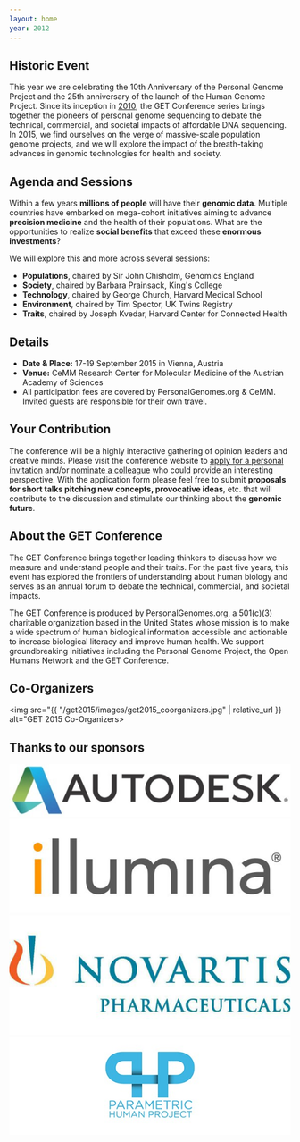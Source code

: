 ```yaml
---
layout: home
year: 2012
---
```


<h2>Historic Event</h2>

This year we are celebrating the 10th Anniversary of the Personal Genome Project and the 25th anniversary of the launch of the Human Genome Project. Since its inception in [2010](http://www.getconference.org/GET2010/index.html), the GET Conference series brings together the pioneers of personal genome sequencing to debate the technical, commercial, and societal impacts of affordable DNA sequencing. In 2015, we find ourselves on the verge of massive-scale population genome projects, and we will explore the impact of the breath-taking advances in genomic technologies for health and society.

## Agenda and Sessions

Within a few years **millions of people** will have their **genomic data**. Multiple countries have embarked on mega-cohort initiatives aiming to advance **precision medicine** and the health of their populations. What are the opportunities to realize **social benefits** that exceed these **enormous investments**?

We will explore this and more across several sessions:

*   **Populations**, chaired by Sir John Chisholm, Genomics England
*   **Society**, chaired by Barbara Prainsack, King's College
*   **Technology**, chaired by George Church, Harvard Medical School
*   **Environment**, chaired by Tim Spector, UK Twins Registry
*   **Traits**, chaired by Joseph Kvedar, Harvard Center for Connected Health

## Details

*   **Date & Place:** 17-19 September 2015 in Vienna, Austria
*   **Venue:** CeMM Research Center for Molecular Medicine of the Austrian Academy of Sciences
*   All participation fees are covered by PersonalGenomes.org & CeMM. Invited guests are responsible for their own travel.

## Your Contribution

The conference will be a highly interactive gathering of opinion leaders and creative minds. Please visit the conference website to [apply for a personal invitation](http://www.getconference.org/apply.html) and/or [nominate a colleague](http://www.getconference.org/nominate.html) who could provide an interesting perspective. With the application form please feel free to submit **proposals for short talks pitching new concepts, provocative ideas**, etc. that will contribute to the discussion and stimulate our thinking about the **genomic future**.

## About the GET Conference

The GET Conference brings together leading thinkers to discuss how we measure and understand people and their traits. For the past five years, this event has explored the frontiers of understanding about human biology and serves as an annual forum to debate the technical, commercial, and societal impacts.

The GET Conference is produced by PersonalGenomes.org, a 501(c)(3) charitable organization based in the United States whose mission is to make a wide spectrum of human biological information accessible and actionable to increase biological literacy and improve human health. We support groundbreaking initiatives including the Personal Genome Project, the Open Humans Network and the GET Conference.

## Co-Organizers

<img src="{{ "/get2015/images/get2015_coorganizers.jpg" | relative_url }} alt="GET 2015 Co-Organizers>

## Thanks to our sponsors

<img src="/get2015/images/autodesklogo_570_106.jpg" alt="Autodesk logo">
<img src="/get2015/images/illumina_570x194.jpg" alt="illumina logo">
<img src="/get2015/images/Novartis_570x241.jpg" alt="Novartis Pharmaceuticals logo">
<img src="/get2015/images/Parametric_Human_570x200.jpg" alt="Parametric Human Project logo">
